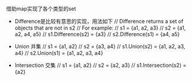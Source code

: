 借助map实现了各个类型的set

- Difference是比较有意思的实现，用法如下
// Difference returns a set of objects that are not in s2
// For example:
// s1 = {a1, a2, a3}
// s2 = {a1, a2, a4, a5}
// s1.Difference(s2) = {a3}
// s2.Difference(s1) = {a4, a5}

- Union 并集
// s1 = {a1, a2}
// s2 = {a3, a4}
// s1.Union(s2) = {a1, a2, a3, a4}
// s2.Union(s1) = {a1, a2, a3, a4}

- Intersection 交集
// s1 = {a1, a2}
// s2 = {a2, a3}
// s1.Intersection(s2) = {a2}